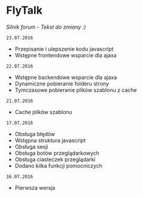 # FlyTalk
_Silnik forum - Tekst do zmiany :)_

`23.07.2016`
- Przepisanie i ulepszenie kodu javascript
- Wstępne frontendowe wsparcie dla ajaxa

`22.07.2016`
- Wstępne backendowe wsparcie dla ajaxa
- Dynamiczne pobieranie folderu strony
- Tymczasowe pobieranie plików szablonu z cache

`21.07.2016`
- Cache plików szablonu

`17.07.2016`
- Obsługa błędów
- Wstępna struktura javascript
- Obsługa sesji
- Obsługa botów przeglądarkowych
- Obsługa ciasteczek przeglądarki
- Dodano kilka funkcji pomocniczych

`16.07.2016`
- Pierwsza wersja